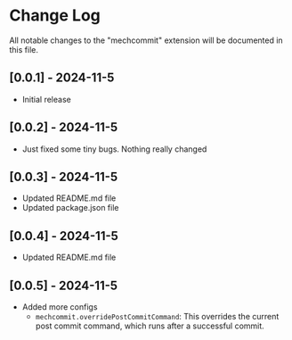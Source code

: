 # Change Log

All notable changes to the "mechcommit" extension will be documented in this file.

## [0.0.1] - 2024-11-5

-   Initial release

## [0.0.2] - 2024-11-5

-   Just fixed some tiny bugs. Nothing really changed

## [0.0.3] - 2024-11-5

-   Updated README.md file
-   Updated package.json file

## [0.0.4] - 2024-11-5

-   Updated README.md file

## [0.0.5] - 2024-11-5

-   Added more configs
    -   `mechcommit.overridePostCommitCommand`: This overrides the current post commit command, which runs after a successful commit.
